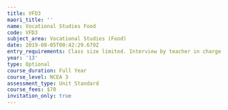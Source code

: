 ```yaml
---
title: VFD3
maori_title: ''
name: Vocational Studies Food
code: VFD3
subject_area: Vocational Studies (Food)
date: 2019-08-05T00:42:29.679Z
entry_requirements: Class size limited. Interview by teacher in charge required.
year: '13'
type: Optional
course_duration: Full Year
course_level: NCEA 3
assessment_type: Unit Standard
course_fees: $70
invitation_only: true
---
```


